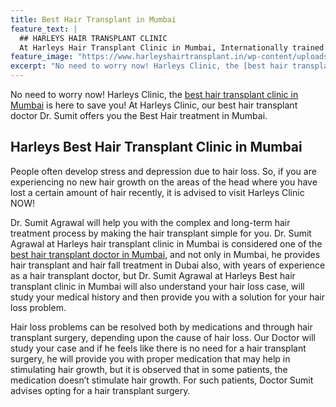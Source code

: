 ```yaml
---
title: Best Hair Transplant in Mumbai
feature_text: |
  ## HARLEYS HAIR TRANSPLANT CLINIC
  At Harleys Hair Transplant Clinic in Mumbai, Internationally trained and experienced Top Hair Transplant Surgeons along with dedicated staff work with the sole intention of giving our clients the Top Hair Transplant results in India and Dubai, We take every care to provide the best Hair Transplant Surgical procedure and stay more effective, comfortable and safe.
feature_image: "https://www.harleyshairtransplant.in/wp-content/uploads/2020/06/main_bg.jpg"
excerpt: "No need to worry now! Harleys Clinic, the [best hair transplant clinic in Mumbai](https://www.harleyshairtransplant.in/) is here to save you! At Harleys Clinic, our best hair transplant doctor Dr. Sumit offers you the Best Hair treatment in Mumbai."
---
```


No need to worry now! Harleys Clinic, the [best hair transplant clinic in Mumbai](https://www.harleyshairtransplant.in/) is here to save you! At Harleys Clinic, our best hair transplant doctor Dr. Sumit offers you the Best Hair treatment in Mumbai.


## Harleys Best Hair Transplant Clinic in Mumbai

People often develop stress and depression due to hair loss. So, if you are experiencing no new hair growth on the areas of the head where you have lost a certain amount of hair recently, it is advised to visit Harleys Clinic NOW!

Dr. Sumit Agrawal will help you with the complex and long-term hair treatment process by making the hair transplant simple for you. Dr. Sumit Agrawal at Harleys hair transplant clinic in Mumbai is considered one of the [best hair transplant doctor in Mumbai](https://www.harleyshairtransplant.in/), and not only in Mumbai, he provides hair transplant and hair fall treatment in Dubai also, with years of experience as a hair transplant doctor, but Dr. Sumit Agrawal at Harleys Best hair transplant clinic in Mumbai will also understand your hair loss case, will study your medical history and then provide you with a solution for your hair loss problem.

Hair loss problems can be resolved both by medications and through hair transplant surgery, depending upon the cause of hair loss. Our Doctor will study your case and if he feels like there is no need for a hair transplant surgery, he will provide you with proper medication that may help in stimulating hair growth, but it is observed that in some patients, the medication doesn’t stimulate hair growth. For such patients, Doctor Sumit advises opting for a hair transplant surgery.
